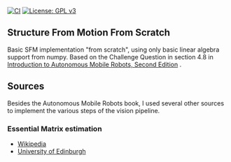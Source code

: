 [![CI](https://github.com/Bazs/structure_from_motion/actions/workflows/python-test.yml/badge.svg?branch=main)](https://github.com/Bazs/structure_from_motion/actions)
[![License: GPL v3](https://img.shields.io/badge/License-GPLv3-blue.svg)](https://www.gnu.org/licenses/gpl-3.0)

## Structure From Motion From Scratch

Basic SFM implementation "from scratch", using only basic linear algebra support from numpy. Based on the Challenge
Question in section 4.8
in [Introduction to Autonomous Mobile Robots, Second Edition](https://mitpress.mit.edu/books/introduction-autonomous-mobile-robots-second-edition)
.

## Sources

Besides the Autonomous Mobile Robots book, I used several other sources to implement the various steps of the vision
pipeline.

### Essential Matrix estimation

* [Wikipedia](https://en.wikipedia.org/wiki/Eight-point_algorithm#Normalized_algorithm)
* [University of Edinburgh](https://homepages.inf.ed.ac.uk/rbf/CVonline/LOCAL_COPIES/MOHR_TRIGGS/node50.html)
